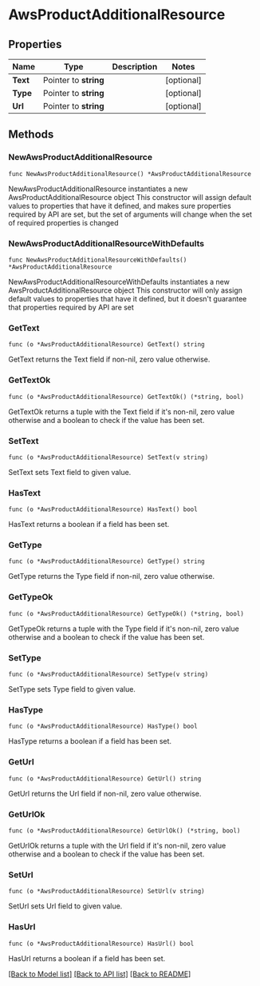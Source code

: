 # AwsProductAdditionalResource

## Properties

Name | Type | Description | Notes
------------ | ------------- | ------------- | -------------
**Text** | Pointer to **string** |  | [optional] 
**Type** | Pointer to **string** |  | [optional] 
**Url** | Pointer to **string** |  | [optional] 

## Methods

### NewAwsProductAdditionalResource

`func NewAwsProductAdditionalResource() *AwsProductAdditionalResource`

NewAwsProductAdditionalResource instantiates a new AwsProductAdditionalResource object
This constructor will assign default values to properties that have it defined,
and makes sure properties required by API are set, but the set of arguments
will change when the set of required properties is changed

### NewAwsProductAdditionalResourceWithDefaults

`func NewAwsProductAdditionalResourceWithDefaults() *AwsProductAdditionalResource`

NewAwsProductAdditionalResourceWithDefaults instantiates a new AwsProductAdditionalResource object
This constructor will only assign default values to properties that have it defined,
but it doesn't guarantee that properties required by API are set

### GetText

`func (o *AwsProductAdditionalResource) GetText() string`

GetText returns the Text field if non-nil, zero value otherwise.

### GetTextOk

`func (o *AwsProductAdditionalResource) GetTextOk() (*string, bool)`

GetTextOk returns a tuple with the Text field if it's non-nil, zero value otherwise
and a boolean to check if the value has been set.

### SetText

`func (o *AwsProductAdditionalResource) SetText(v string)`

SetText sets Text field to given value.

### HasText

`func (o *AwsProductAdditionalResource) HasText() bool`

HasText returns a boolean if a field has been set.

### GetType

`func (o *AwsProductAdditionalResource) GetType() string`

GetType returns the Type field if non-nil, zero value otherwise.

### GetTypeOk

`func (o *AwsProductAdditionalResource) GetTypeOk() (*string, bool)`

GetTypeOk returns a tuple with the Type field if it's non-nil, zero value otherwise
and a boolean to check if the value has been set.

### SetType

`func (o *AwsProductAdditionalResource) SetType(v string)`

SetType sets Type field to given value.

### HasType

`func (o *AwsProductAdditionalResource) HasType() bool`

HasType returns a boolean if a field has been set.

### GetUrl

`func (o *AwsProductAdditionalResource) GetUrl() string`

GetUrl returns the Url field if non-nil, zero value otherwise.

### GetUrlOk

`func (o *AwsProductAdditionalResource) GetUrlOk() (*string, bool)`

GetUrlOk returns a tuple with the Url field if it's non-nil, zero value otherwise
and a boolean to check if the value has been set.

### SetUrl

`func (o *AwsProductAdditionalResource) SetUrl(v string)`

SetUrl sets Url field to given value.

### HasUrl

`func (o *AwsProductAdditionalResource) HasUrl() bool`

HasUrl returns a boolean if a field has been set.


[[Back to Model list]](../README.md#documentation-for-models) [[Back to API list]](../README.md#documentation-for-api-endpoints) [[Back to README]](../README.md)


